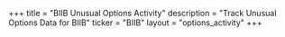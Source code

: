 +++
title = "BIIB Unusual Options Activity"
description = "Track Unusual Options Data for BIIB"
ticker = "BIIB"
layout = "options_activity"
+++

